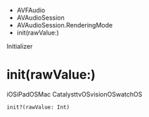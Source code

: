 

- AVFAudio
- AVAudioSession
- AVAudioSession.RenderingMode
-  init(rawValue:) 

Initializer

# init(rawValue:)

iOSiPadOSMac CatalysttvOSvisionOSwatchOS

``` source
init?(rawValue: Int)
```

